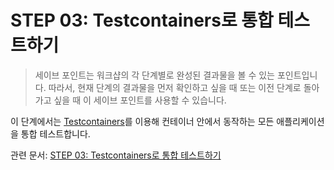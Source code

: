 # STEP 03: Testcontainers로 통합 테스트하기

> 세이브 포인트는 워크샵의 각 단계별로 완성된 결과물을 볼 수 있는 포인트입니다. 따라서, 현재 단계의 결과물을 먼저 확인하고 싶을 때 또는 이전 단계로 돌아가고 싶을 때 이 세이브 포인트를 사용할 수 있습니다.

이 단계에서는 [Testcontainers](https://dotnet.testcontainers.org/)를 이용해 컨테이너 안에서 동작하는 모든 애플리케이션을 통합 테스트합니다.

관련 문서: [STEP 03: Testcontainers로 통합 테스트하기](../../docs/step-03.md)

